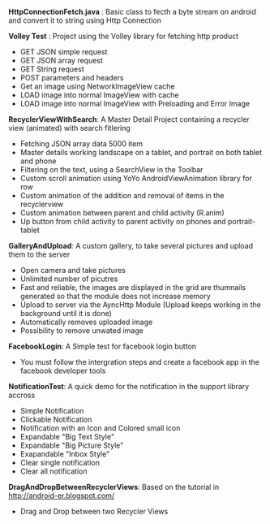 **HttpConnectionFetch.java** : Basic class to fecth a byte stream on android and convert it to string using Http Connection

**Volley Test** : Project using the Volley library for fetching http product
* GET JSON simple request
* GET JSON array request
* GET String request
* POST parameters and headers
* Get an image using NetworkImageView cache
* LOAD image into normal ImageView with cache
* LOAD image into normal ImageView with Preloading and Error Image

**RecyclerViewWithSearch**: A Master Detail Project containing a recycler view (animated) with search fitlering

* Fetching JSON array data 5000 item
* Master details working landscape on a tablet, and portrait on both tablet and phone
* Filtering on the text, using a SearchView in the Toolbar
* Custom scroll animation using YoYo AndroidViewAnimation library for row
* Custom animation of the addition and removal of items in the recyclerview
* Custom animation between parent and child activity (R.anim)
* Up button from child activity to parent activity on phones and portrait-tablet

**GalleryAndUpload**: A custom gallery, to take several pictures and upload them to the server

* Open camera and take pictures
* Unlimited number of picutres
* Fast and reliable, the images are displayed in the grid are thumnails generated so that the module does not increase memory
* Upload to server via the AyncHttp Module (Upload keeps working in the background until it is done)
* Automatically removes uploaded image
* Possibility to remove unwated image
 
**FacebookLogin**: A Simple test for facebook login button

* You must follow the intergration steps and create a facebook app in the facebook developer tools
 
**NotificationTest**: A quick demo for the notification in the support library accross

* Simple Notification
* Clickable Notification
* Notification with an Icon and Colored small icon
* Expandable "Big Text Style"
* Expandable "Big Picture Style"
* Exapandable "Inbox Style"
* Clear single notification
* Clear all notification

**DragAndDropBetweenRecyclerViews**: Based on the tutorial in http://android-er.blogspot.com/
* Drag and Drop between two Recycler Views

 




